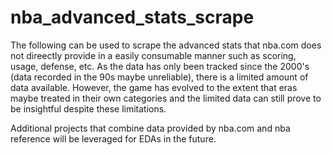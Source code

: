 # nba_advanced_stats_scrape

The following can be used to scrape the advanced stats that nba.com does not direectly provide in a easily consumable manner such as scoring, usage, defense, etc. As the data has only been tracked since the 2000's (data recorded in the 90s maybe unreliable), there is a limited amount of data available. However, the game has evolved to the extent that eras maybe treated in their own categories and the limited data can still prove to be insightful despite these limitations. 

Additional projects that combine data provided by nba.com and nba reference will be leveraged for EDAs in the future. 
